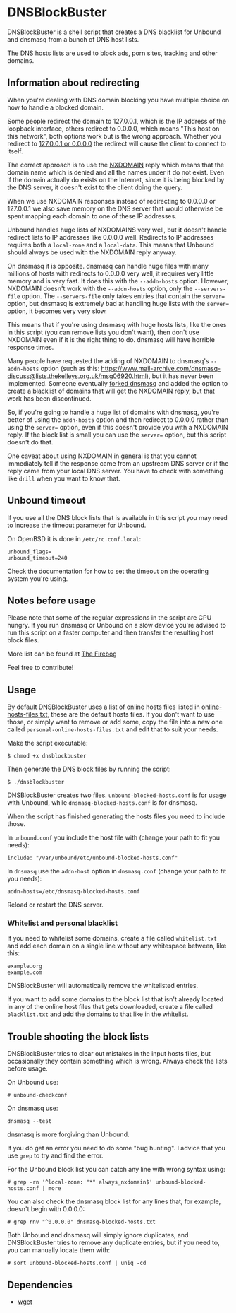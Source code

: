# DNSBlockBuster

DNSBlockBuster is a shell script that creates a DNS blacklist for Unbound and dnsmasq from a bunch of DNS host lists.

The DNS hosts lists are used to block ads, porn sites, tracking and other domains.

## Information about redirecting

When you're dealing with DNS domain blocking you have multiple choice on how to handle a blocked domain.

Some people redirect the domain to 127.0.0.1, which is the IP address of the loopback interface, others redirect to 0.0.0.0, which means "This host on this network", both options work but is the wrong approach. Whether you redirect to [127.0.0.1 or 0.0.0.0](https://tools.ietf.org/html/rfc6890#section-2.2.2) the redirect will cause the client to connect to itself.

The correct approach is to use the [NXDOMAIN](https://tools.ietf.org/html/draft-ietf-dnsop-nxdomain-cut-05) reply which means that the domain name which is denied and all the names under it do not exist. Even if the domain actually do exists on the Internet, since it is being blocked by the DNS server, it doesn't exist to the client doing the query.

When we use NXDOMAIN responses instead of redirecting to 0.0.0.0 or 127.0.0.1 we also save memory on the DNS server that would otherwise be spent mapping each domain to one of these IP addresses.

Unbound handles huge lists of NXDOMAINS very well, but it doesn't handle redirect lists to IP addresses like 0.0.0.0 well. Redirects to IP addresses requires both a `local-zone` and a `local-data`. This means that Unbound should always be used with the NXDOMAIN reply anyway.

On dnsmasq it is opposite. dnsmasq can handle huge files with many millions of hosts with redirects to 0.0.0.0 very well, it requires very little memory and is very fast. It does this with the `--addn-hosts` option. However, NXDOMAIN doesn't work with the `--addn-hosts` option, only the `--servers-file` option. The `--servers-file` only takes entries that contain the `server=` option, but dnsmasq is extremely bad at handling huge lists with the `server=` option, it becomes very very slow.

This means that if you're using dnsmasq with huge hosts lists, like the ones in this script (you can remove lists you don't want), then don't use NXDOMAIN even if it is the right thing to do. dnsmasq will have horrible response times.

Many people have requested the adding of NXDOMAIN to dnsmasq's `--addn-hosts` option (such as this: <https://www.mail-archive.com/dnsmasq-discuss@lists.thekelleys.org.uk/msg06920.html>), but it has never been implemented. Someone eventually [forked dnsmasq](https://code.google.com/archive/p/dnsmasq-guard/) and added the option to create a blacklist of domains that will get the NXDOMAIN reply, but that work has been discontinued.

So, if you're going to handle a huge list of domains with dnsmasq, you're better of using the `addn-hosts` option and then redirect to 0.0.0.0 rather than using the `server=` option, even if this doesn't provide you with a NXDOMAIN reply. If the block list is small you can use the `server=` option, but this script doesn't do that.

One caveat about using NXDOMAIN in general is that you cannot immediately tell if the response came from an upstream DNS server or if the reply came from your local DNS server. You have to check with something like `drill` when you want to know that.

## Unbound timeout

If you use all the DNS block lists that is available in this script you may need to increase the timeout parameter for Unbound.

On OpenBSD it is done in `/etc/rc.conf.local`:

```
unbound_flags=
unbound_timeout=240
```

Check the documentation for how to set the timeout on the operating system you're using.

## Notes before usage

Please note that some of the regular expressions in the script are CPU hungry. If you run dnsmasq or Unbound on a slow device you're advised to run this script on a faster computer and then transfer the resulting host block files.

More list can be found at [The Firebog](https://firebog.net/)

Feel free to contribute!

## Usage

By default DNSBlockBuster uses a list of online hosts files listed in [online-hosts-files.txt](online-hosts-files.txt), these are the default hosts files. If you don't want to use those, or simply want to remove or add some, copy the file into a new one called `personal-online-hosts-files.txt` and edit that to suit your needs.

Make the script executable:

```
$ chmod +x dnsblockbuster
```

Then generate the DNS block files by running the script:

```
$ ./dnsblockbuster
```

DNSBlockBuster creates two files. `unbound-blocked-hosts.conf` is for usage with Unbound, while `dnsmasq-blocked-hosts.conf` is for dnsmasq.

When the script has finished generating the hosts files you need to include those.

In `unbound.conf` you include the host file with (change your path to fit you needs):

```
include: "/var/unbound/etc/unbound-blocked-hosts.conf"
```

In `dnsmasq` use the `addn-host` option in `dnsmasq.conf` (change your path to fit you needs):

```
addn-hosts=/etc/dnsmasq-blocked-hosts.conf
```

Reload or restart the DNS server.

### Whitelist and personal blacklist

If you need to whitelist some domains, create a file called `whitelist.txt` and add each domain on a single line without any whitespace between, like this:

```
example.org
example.com
```

DNSBlockBuster will automatically remove the whitelisted entries.

If you want to add some domains to the block list that isn't already located in any of the online host files that gets downloaded, create a file called `blacklist.txt` and add the domains to that like in the whitelist.

## Trouble shooting the block lists

DNSBlockBuster tries to clear out mistakes in the input hosts files, but occasionally they contain something which is wrong. Always check the lists before usage.

On Unbound use:

```
# unbound-checkconf
```

On dnsmasq use:

```
dnsmasq --test
```

dnsmasq is more forgiving than Unbound.

If you do get an error you need to do some "bug hunting". I advice that you use `grep` to try and find the error.

For the Unbound block list you can catch any line with wrong syntax using:

```
# grep -rn '^local-zone: "*" always_nxdomain$' unbound-blocked-hosts.conf | more
```

You can also check the dnsmasq block list for any lines that, for example, doesn't begin with 0.0.0.0:

```
# grep rnv "^0.0.0.0" dnsmasq-blocked-hosts.txt
```

Both Unbound and dnsmasq will simply ignore duplicates, and DNSBlockBuster tries to remove any duplicate entries, but if you need to, you can manually locate them with:

```
# sort unbound-blocked-hosts.conf | uniq -cd
```

## Dependencies

- [wget](https://www.gnu.org/software/wget/)
